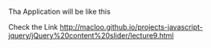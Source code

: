 Tha Application will be like this

Check the Link
http://macloo.github.io/projects-javascript-jquery/jQuery%20content%20slider/lecture9.html
